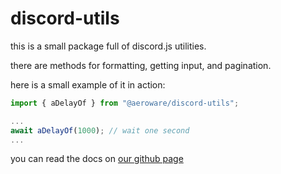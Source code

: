 # discord-utils

this is a small package full of discord.js utilities.

there are methods for formatting, getting input, and pagination.

here is a small example of it in action:

```js
import { aDelayOf } from "@aeroware/discord-utils";

...
await aDelayOf(1000); // wait one second
...
```

you can read the docs on [our github page](https://aero-ware.github.io/aeroclient/#utils)
